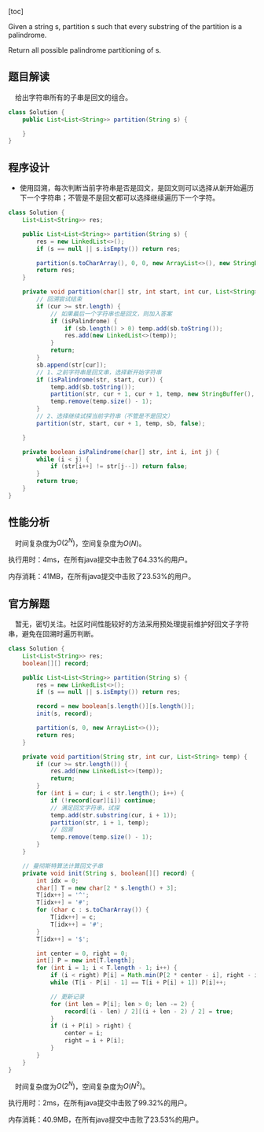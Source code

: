 [toc]

Given a string s, partition s such that every substring of the partition is a palindrome.

Return all possible palindrome partitioning of s.



## 题目解读

&emsp;给出字符串所有的子串是回文的组合。

```java
class Solution {
    public List<List<String>> partition(String s) {

    }
}
```

## 程序设计

* 使用回溯，每次判断当前字符串是否是回文，是回文则可以选择从新开始遍历下一个字符串；不管是不是回文都可以选择继续遍历下一个字符。

```java
class Solution {
    List<List<String>> res;

    public List<List<String>> partition(String s) {
        res = new LinkedList<>();
        if (s == null || s.isEmpty()) return res;

        partition(s.toCharArray(), 0, 0, new ArrayList<>(), new StringBuffer(), true);
        return res;
    }

    private void partition(char[] str, int start, int cur, List<String> temp, StringBuffer sb, boolean isPalindrome) {
        // 回溯尝试结束
        if (cur >= str.length) {
            // 如果最后一个字符串也是回文，则加入答案
            if (isPalindrome) {
                if (sb.length() > 0) temp.add(sb.toString());
                res.add(new LinkedList<>(temp));
            }
            return;
        }
        sb.append(str[cur]);
        // 1、之前字符串是回文串，选择新开始字符串
        if (isPalindrome(str, start, cur)) {
            temp.add(sb.toString());
            partition(str, cur + 1, cur + 1, temp, new StringBuffer(), true);
            temp.remove(temp.size() - 1);
        }
        // 2、选择继续试探当前字符串（不管是不是回文）
        partition(str, start, cur + 1, temp, sb, false);

    }

    private boolean isPalindrome(char[] str, int i, int j) {
        while (i < j) {
            if (str[i++] != str[j--]) return false;
        }
        return true;
    }
}
```

## 性能分析

&emsp;时间复杂度为$O(2^N)$，空间复杂度为$O(N)$。

执行用时：4ms，在所有java提交中击败了64.33%的用户。

内存消耗：41MB，在所有java提交中击败了23.53%的用户。

## 官方解题

&emsp;暂无，密切关注。社区时间性能较好的方法采用预处理提前维护好回文子字符串，避免在回溯时遍历判断。

```java
class Solution {
    List<List<String>> res;
    boolean[][] record;

    public List<List<String>> partition(String s) {
        res = new LinkedList<>();
        if (s == null || s.isEmpty()) return res;

        record = new boolean[s.length()][s.length()];
        init(s, record);

        partition(s, 0, new ArrayList<>());
        return res;
    }

    private void partition(String str, int cur, List<String> temp) {
        if (cur >= str.length()) {
            res.add(new LinkedList<>(temp));
            return;
        }
        for (int i = cur; i < str.length(); i++) {
            if (!record[cur][i]) continue;
            // 满足回文字符串，试探
            temp.add(str.substring(cur, i + 1));
            partition(str, i + 1, temp);
            // 回溯
            temp.remove(temp.size() - 1);
        }
    }

    // 曼彻斯特算法计算回文子串
    private void init(String s, boolean[][] record) {
        int idx = 0;
        char[] T = new char[2 * s.length() + 3];
        T[idx++] = '^';
        T[idx++] = '#';
        for (char c : s.toCharArray()) {
            T[idx++] = c;
            T[idx++] = '#';
        }
        T[idx++] = '$';

        int center = 0, right = 0;
        int[] P = new int[T.length];
        for (int i = 1; i < T.length - 1; i++) {
            if (i < right) P[i] = Math.min(P[2 * center - i], right - i);
            while (T[i - P[i] - 1] == T[i + P[i] + 1]) P[i]++;

            // 更新记录
            for (int len = P[i]; len > 0; len -= 2) {
                record[(i - len) / 2][(i + len - 2) / 2] = true;
            }
            if (i + P[i] > right) {
                center = i;
                right = i + P[i];
            }
        }
    }
}
```

&emsp;时间复杂度为$O(2^N)$，空间复杂度为$O(N^2)$。

执行用时：2ms，在所有java提交中击败了99.32%的用户。

内存消耗：40.9MB，在所有java提交中击败了23.53%的用户。